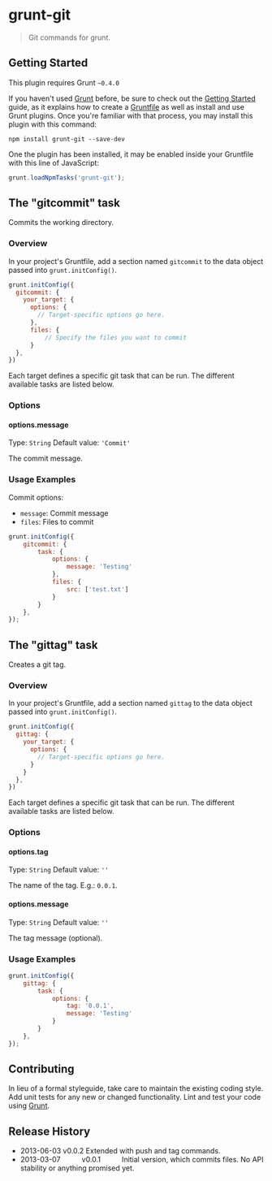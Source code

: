 # grunt-git

> Git commands for grunt.

## Getting Started
This plugin requires Grunt `~0.4.0`

If you haven't used [Grunt](http://gruntjs.com/) before, be sure to check out the [Getting Started](http://gruntjs.com/getting-started) guide, as it explains how to create a [Gruntfile](http://gruntjs.com/sample-gruntfile) as well as install and use Grunt plugins. Once you're familiar with that process, you may install this plugin with this command:

```shell
npm install grunt-git --save-dev
```

One the plugin has been installed, it may be enabled inside your Gruntfile with this line of JavaScript:

```js
grunt.loadNpmTasks('grunt-git');
```

## The "gitcommit" task

Commits the working directory.

### Overview
In your project's Gruntfile, add a section named `gitcommit` to the data object passed into `grunt.initConfig()`.

```js
grunt.initConfig({
  gitcommit: {
    your_target: {
      options: {
        // Target-specific options go here.
      },
      files: {
          // Specify the files you want to commit
      }
  },
})
```

Each target defines a specific git task that can be run. The different available tasks are listed below.

### Options

#### options.message
Type: `String`
Default value: `'Commit'`

The commit message.

### Usage Examples

Commit options:

* `message`: Commit message
* `files`: Files to commit

```js
grunt.initConfig({
    gitcommit: {
        task: {
            options: {
                message: 'Testing'
            },
            files: {
                src: ['test.txt']
            }
        }
    },
});
```

## The "gittag" task

Creates a git tag.

### Overview
In your project's Gruntfile, add a section named `gittag` to the data object passed into `grunt.initConfig()`.

```js
grunt.initConfig({
  gittag: {
    your_target: {
      options: {
        // Target-specific options go here.
      }
    }
  },
})
```

Each target defines a specific git task that can be run. The different available tasks are listed below.

### Options

#### options.tag
Type: `String`
Default value: `''`

The name of the tag. E.g.: `0.0.1`.

#### options.message
Type: `String`
Default value: `''`

The tag message (optional).

### Usage Examples

```js
grunt.initConfig({
    gittag: {
        task: {
            options: {
                tag: '0.0.1',
                message: 'Testing'
            }
        }
    },
});
```

## Contributing
In lieu of a formal styleguide, take care to maintain the existing coding style. Add unit tests for any new or changed functionality. Lint and test your code using [Grunt](http://gruntjs.com/).

## Release History
* 2013-06-03   v0.0.2   Extended with push and tag commands.
* 2013-03-07   v0.0.1   Initial version, which commits files. No API stability or anything promised yet.
